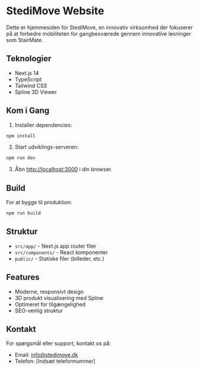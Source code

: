 # StediMove Website

Dette er hjemmesiden for StediMove, en innovativ virksomhed der fokuserer på at forbedre mobiliteten for gangbesværede gennem innovative løsninger som StairMate.

## Teknologier

- Next.js 14
- TypeScript
- Tailwind CSS
- Spline 3D Viewer

## Kom i Gang

1. Installer dependencies:
```bash
npm install
```

2. Start udviklings-serveren:
```bash
npm run dev
```

3. Åbn [http://localhost:3000](http://localhost:3000) i din browser.

## Build

For at bygge til produktion:

```bash
npm run build
```

## Struktur

- `src/app/` - Next.js app router filer
- `src/components/` - React komponenter
- `public/` - Statiske filer (billeder, etc.)

## Features

- Moderne, responsivt design
- 3D produkt visualisering med Spline
- Optimeret for tilgængelighed
- SEO-venlig struktur

## Kontakt

For spørgsmål eller support, kontakt os på:
- Email: info@stedimove.dk
- Telefon: [Indsæt telefonnummer] 